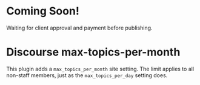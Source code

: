 # Coming Soon!

Waiting for client approval and payment before publishing.


# Discourse max-topics-per-month

This plugin adds a `max_topics_per_month` site setting. The limit applies to all non-staff members, just as the `max_topics_per_day` setting does.
